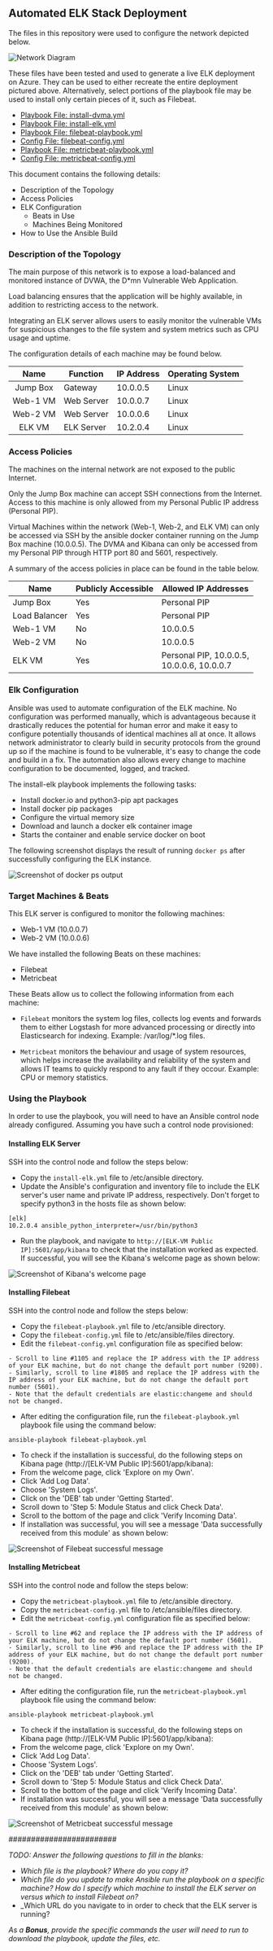 ## Automated ELK Stack Deployment

The files in this repository were used to configure the network depicted below.

![Network Diagram](https://github.com/david-santoso/ELK-Stack-Project/blob/main/Diagrams/network_diagram.png)

These files have been tested and used to generate a live ELK deployment on Azure. They can be used to either recreate the entire deployment pictured above. Alternatively, select portions of the playbook file may be used to install only certain pieces of it, such as Filebeat.

  - [Playbook File: install-dvma.yml](Ansible/install-dvma.yml)
  - [Playbook File: install-elk.yml](Ansible/install-elk.yml)
  - [Playbook File: filebeat-playbook.yml](Ansible/filebeat-playbook.yml)
  - [Config File: filebeat-config.yml](Ansible/filebeat-config.yml)
  - [Playbook File: metricbeat-playbook.yml](Ansible/metricbeat-playbook.yml)
  - [Config File: metricbeat-config.yml](Ansible/metricbeat-config.yml)

This document contains the following details:
- Description of the Topology
- Access Policies
- ELK Configuration
  - Beats in Use
  - Machines Being Monitored
- How to Use the Ansible Build


### Description of the Topology

The main purpose of this network is to expose a load-balanced and monitored instance of DVWA, the D*mn Vulnerable Web Application.

Load balancing ensures that the application will be highly available, in addition to restricting access to the network.

Integrating an ELK server allows users to easily monitor the vulnerable VMs for suspicious changes to the file system and system metrics such as CPU usage and uptime.

The configuration details of each machine may be found below.

|      Name     |    Function   |   IP Address   | Operating System |
|:-------------:|---------------|----------------|------------------|
| Jump Box      | Gateway       |    10.0.0.5    |      Linux       |
| Web-1 VM      | Web Server    |    10.0.0.7    |      Linux       |
| Web-2 VM      | Web Server    |    10.0.0.6    |      Linux       |
| ELK VM        | ELK Server    |    10.2.0.4    |      Linux       |

### Access Policies

The machines on the internal network are not exposed to the public Internet. 

Only the Jump Box machine can accept SSH connections from the Internet. Access to this machine is only allowed from my Personal Public IP address (Personal PIP).

Virtual Machines within the network (Web-1, Web-2, and ELK VM) can only be accessed via SSH by the ansible docker container running on the Jump Box machine (10.0.0.5). The DVMA and Kibana can only be accessed from my Personal PIP through HTTP port 80 and 5601, respectively.

A summary of the access policies in place can be found in the table below.

| Name          | Publicly Accessible | Allowed IP Addresses                           |
|---------------|---------------------|------------------------------------------------|
| Jump Box      | Yes                 | Personal PIP                                   |
| Load Balancer | Yes                 | Personal PIP                                   |
| Web-1 VM      | No                  | 10.0.0.5                                       |
| Web-2 VM      | No                  | 10.0.0.5                                       |
| ELK VM        | Yes                 | Personal PIP, 10.0.0.5,<br>10.0.0.6, 10.0.0.7  |


### Elk Configuration

Ansible was used to automate configuration of the ELK machine. No configuration was performed manually, which is advantageous because it drastically reduces the potential for human error and make it easy to configure potentially thousands of identical machines all at once. It allows network administrator to clearly build in security protocols from the ground up so if the machine is found to be vulnerable, it's easy to change the code and build in a fix. The  automation also allows every change to machine configuration to be documented, logged, and tracked.

The install-elk playbook implements the following tasks:
- Install docker.io and python3-pip apt packages
- Install docker pip packages
- Configure the virtual memory size
- Download and launch a docker elk container image
- Starts the container and enable service docker on boot

The following screenshot displays the result of running `docker ps` after successfully configuring the ELK instance.

![Screenshot of docker ps output](Images/docker_ps_output.png)

### Target Machines & Beats
This ELK server is configured to monitor the following machines:
- Web-1 VM (10.0.0.7)
- Web-2 VM (10.0.0.6)

We have installed the following Beats on these machines:
- Filebeat
- Metricbeat

These Beats allow us to collect the following information from each machine:

- `Filebeat` monitors the system log files, collects log events and forwards them to either Logstash for more advanced processing or directly into Elasticsearch for indexing. Example: /var/log/*.log files.

- `Metricbeat` monitors the behaviour and usage of system resources, which helps increase the availability and reliability of the system and allows IT teams to quickly respond to any fault if they occour. Example: CPU or memory statistics.


### Using the Playbook
In order to use the playbook, you will need to have an Ansible control node already configured. Assuming you have such a control node provisioned: 

#### Installing ELK Server

SSH into the control node and follow the steps below:
- Copy the `install-elk.yml` file to /etc/ansible directory.
- Update the Ansible's configuration and inventory file to include the ELK server's user name and private IP address, respectively. Don't forget to specify python3 in the hosts file as shown below:

```
[elk]
10.2.0.4 ansible_python_interpreter=/usr/bin/python3
```

- Run the playbook, and navigate to `http://[ELK-VM Public IP]:5601/app/kibana` to check that the installation worked as expected. If successful, you will see the Kibana's welcome page as shown below:

![Screenshot of Kibana's welcome page](Images/welcome_to_kibana.png)


#### Installing Filebeat

SSH into the control node and follow the steps below:
- Copy the `filebeat-playbook.yml` file to /etc/ansible directory.
- Copy the `filebeat-config.yml` file to  /etc/ansible/files directory.
- Edit the `filebeat-config.yml` configuration file as specified below:
```
- Scroll to line #1105 and replace the IP address with the IP address of your ELK machine, but do not change the default port number (9200).
- Similarly, scroll to line #1805 and replace the IP address with the IP address of your ELK machine, but do not change the default port number (5601).
- Note that the default credentials are elastic:changeme and should not be changed.
```
- After editing the configuration file, run the `filebeat-playbook.yml` playbook file using the command below:
```
ansible-playbook filebeat-playbook.yml
```
- To check if the installation is successful, do the following steps on Kibana page (http://[ELK-VM Public IP]:5601/app/kibana):
- From the welcome page, click 'Explore on my Own'.
- Click 'Add Log Data'.
- Choose 'System Logs'.
- Click on the 'DEB' tab under 'Getting Started'.
- Scroll down to 'Step 5: Module Status and click Check Data'.
- Scroll to the bottom of the page and click 'Verify Incoming Data'.
- If installation was successful, you will see a message 'Data successfully received from this module' as shown below:

![Screenshot of Filebeat successful message](Images/filebeat_successful.png)


#### Installing Metricbeat

SSH into the control node and follow the steps below:
- Copy the `metricbeat-playbook.yml` file to /etc/ansible directory.
- Copy the `metricbeat-config.yml` file to  /etc/ansible/files directory.
- Edit the `metricbeat-config.yml` configuration file as specified below:
```
- Scroll to line #62 and replace the IP address with the IP address of your ELK machine, but do not change the default port number (5601).
- Similarly, scroll to line #96 and replace the IP address with the IP address of your ELK machine, but do not change the default port number (9200).
- Note that the default credentials are elastic:changeme and should not be changed.
```
- After editing the configuration file, run the `metricbeat-playbook.yml` playbook file using the command below:
```
ansible-playbook metricbeat-playbook.yml
```

- To check if the installation is successful, do the following steps on Kibana page (http://[ELK-VM Public IP]:5601/app/kibana):
- From the welcome page, click 'Explore on my Own'.
- Click 'Add Log Data'.
- Choose 'System Logs'.
- Click on the 'DEB' tab under 'Getting Started'.
- Scroll down to 'Step 5: Module Status and click Check Data'.
- Scroll to the bottom of the page and click 'Verify Incoming Data'.
- If installation was successful, you will see a message 'Data successfully received from this module' as shown below:

![Screenshot of Metricbeat successful message](Images/metricbeat_successful.png)



########################

_TODO: Answer the following questions to fill in the blanks:_
- _Which file is the playbook? Where do you copy it?_
- _Which file do you update to make Ansible run the playbook on a specific machine? How do I specify which machine to install the ELK server on versus which to install Filebeat on?_
- _Which URL do you navigate to in order to check that the ELK server is running?

_As a **Bonus**, provide the specific commands the user will need to run to download the playbook, update the files, etc._
